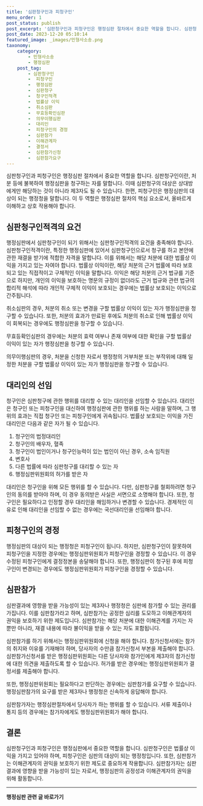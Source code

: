 ```yaml
---
title: '심판청구인과 피청구인'
menu_order: 1
post_status: publish
post_excerpt: '심판청구인과 피청구인은 행정심판 절차에서 중요한 역할을 합니다. 심판청구인이란, 처분 등에 불복하여 행정심판을 청구하는 자를 말합니다. 이때 심판청구의 대상은 상대방에게만 해당하는 것이 아니라 제3자도 될 수 있습니다. 한편, 피청구인은 행정심판의 대상이 되는 행정청을 말합니다. 이 두 역할은 행정심판 절차의 핵심 요소로서, 올바르게 이해하고 상호 작용해야 합니다.'
post_date: 2023-12-20 05:10:14
featured_image: _images/민형사소송.png
taxonomy:
    category:
        - 민형사소송
        - 행정심판
    post_tag:
        - 심판청구인
        -  피청구인
        -  행정심판
        -  심판청구
        -  청구인적격
        -  법률상 이익
        -  취소심판
        -  무효등확인심판
        -  의무이행심판
        -  대리인
        -  피청구인의 경정
        -  심판참가
        -  이해관계자
        -  결정서
        -  심판참가신청
        -  심판참가요구
---
```



심판청구인과 피청구인은 행정심판 절차에서 중요한 역할을 합니다. 심판청구인이란, 처분 등에 불복하여 행정심판을 청구하는 자를 말합니다. 이때 심판청구의 대상은 상대방에게만 해당하는 것이 아니라 제3자도 될 수 있습니다. 한편, 피청구인은 행정심판의 대상이 되는 행정청을 말합니다. 이 두 역할은 행정심판 절차의 핵심 요소로서, 올바르게 이해하고 상호 작용해야 합니다.

## 심판청구인적격의 요건

행정심판에서 심판청구인이 되기 위해서는 심판청구인적격의 요건을 충족해야 합니다. 심판청구인적격이란, 특정한 행정심판에 있어서 심판청구인으로서 청구를 하고 본안에 관한 재결을 받기에 적합한 자격을 말합니다. 이를 위해서는 해당 처분에 대한 법률상 이익을 가지고 있는 자여야 합니다. 법률상 이익이란, 해당 처분의 근거 법률에 따라 보호되고 있는 직접적이고 구체적인 이익을 말합니다. 이익은 해당 처분의 근거 법규를 기준으로 하지만, 개인의 이익을 보호하는 명문의 규정이 없더라도 근거 법규와 관련 법규의 합리적 해석에 따라 개인적 구체적 이익이 보호되는 경우에는 법률상 보호되는 이익으로 간주됩니다.

취소심판의 경우, 처분의 취소 또는 변경을 구할 법률상 이익이 있는 자가 행정심판을 청구할 수 있습니다. 또한, 처분의 효과가 만료된 후에도 처분의 취소로 인해 법률상 이익이 회복되는 경우에도 행정심판을 청구할 수 있습니다. 

무효등확인심판의 경우에는 처분의 효력 여부나 존재 여부에 대한 확인을 구할 법률상 이익이 있는 자가 행정심판을 청구할 수 있습니다.

의무이행심판의 경우, 처분을 신청한 자로서 행정청의 거부처분 또는 부작위에 대해 일정한 처분을 구할 법률상 이익이 있는 자가 행정심판을 청구할 수 있습니다.

## 대리인의 선임

청구인은 심판청구에 관한 행위를 대리할 수 있는 대리인을 선임할 수 있습니다. 대리인은 청구인 또는 피청구인을 대신하여 행정심판에 관한 행위를 하는 사람을 말하며, 그 행위의 효과는 직접 청구인 또는 피청구인에게 귀속됩니다. 법률상 보호되는 이익을 가진 대리인은 다음과 같은 자가 될 수 있습니다.

1. 청구인의 법정대리인
2. 청구인의 배우자, 혈족
3. 청구인이 법인이거나 청구인능력이 있는 법인이 아닌 경우, 소속 임직원
4. 변호사
5. 다른 법률에 따라 심판청구를 대리할 수 있는 자
6. 행정심판위원회의 허가를 받은 자

대리인은 청구인을 위해 모든 행위를 할 수 있습니다. 다만, 심판청구를 철회하려면 청구인의 동의를 받아야 하며, 이 경우 동의받은 사실은 서면으로 소명해야 합니다. 또한, 청구인은 필요하다고 인정할 경우 대리인을 해임하거나 변경할 수 있습니다. 경제적인 이유로 인해 대리인을 선임할 수 없는 경우에는 국선대리인을 선임해야 합니다.

## 피청구인의 경정

행정심판의 대상이 되는 행정청은 피청구인이 됩니다. 하지만, 심판청구인이 잘못하여 피청구인을 지정한 경우에는 행정심판위원회가 피청구인을 경정할 수 있습니다. 이 경우 수정된 피청구인에게 결정정본을 송달해야 합니다. 또한, 행정심판이 청구된 후에 피청구인이 변경되는 경우에도 행정심판위원회가 피청구인을 경정할 수 있습니다.

## 심판참가

심판결과에 영향을 받을 가능성이 있는 제3자나 행정청은 심판에 참가할 수 있는 권리를 가집니다. 이를 심판참가라고 하며, 심판참가는 공정한 심리를 도모하고 이해관계자의 권익을 보호하기 위한 제도입니다. 심판참가는 해당 처분에 대한 이해관계를 가지는 자뿐만 아니라, 재결 내용에 따라 불이익을 받을 수 있는 자도 포함됩니다.

심판참가를 하기 위해서는 행정심판위원회에 신청을 해야 합니다. 참가신청서에는 참가의 취지와 이유를 기재해야 하며, 당사자의 수만큼 참가신청서 부본을 제출해야 합니다. 심판참가신청서를 받은 행정심판위원회는 다른 당사자와 참가인에게 제3자의 참가신청에 대한 의견을 제출하도록 할 수 있습니다. 허가를 받은 경우에는 행정심판위원회가 결정서를 제출해야 합니다.

또한, 행정심판위원회는 필요하다고 판단하는 경우에는 심판참가를 요구할 수 있습니다. 행정심판참가의 요구를 받은 제3자나 행정청은 신속하게 응답해야 합니다.

심판참가자는 행정심판절차에서 당사자가 하는 행위를 할 수 있습니다. 서류 제출이나 통지 등의 경우에는 참가자에게도 행정심판위원회가 해야 합니다.

## 결론

심판청구인과 피청구인은 행정심판에서 중요한 역할을 합니다. 심판청구인은 법률상 이익을 가지고 있어야 하며, 피청구인은 심판의 대상이 되는 행정청입니다. 또한, 심판참가는 이해관계자의 권익을 보호하기 위한 제도로 중요하게 작용합니다. 심판참가자는 심판결과에 영향을 받을 가능성이 있는 자로서, 행정심판의 공정성과 이해관계자의 권익을 위해 활동합니다.


<!-- wp:separator -->
<hr class="wp-block-separator has-alpha-channel-opacity"/>
<!-- /wp:separator -->

<!-- wp:group {"backgroundColor":"base","layout":{"type":"constrained"}} -->
<div class="wp-block-group has-base-background-color has-background"><!-- wp:paragraph {"align":"center","fontSize":"medium"} -->
<p class="has-text-align-center has-large-font-size"><strong>행정심판 관련 글 바로가기</strong></p>
<!-- /wp:paragraph -->


<!-- wp:latest-posts
{"categories":[{"id":15531,"count":19,"description":"","link":"https://uknowlaw.com/category/%ed%96%89%ec%a0%95%ec%8b%ac%ed%8c%90/","name":"행정심판","slug":"행정심판","taxonomy":"category","parent":0,"meta":[],"_links":{"self":[{"href":"https://uknowlaw.com/wp-json/wp/v2/categories/15531"}],"collection":[{"href":"https://uknowlaw.com/wp-json/wp/v2/categories"}],"about":[{"href":"https://uknowlaw.com/wp-json/wp/v2/taxonomies/category"}],"wp:post_type":[{"href":"https://uknowlaw.com/wp-json/wp/v2/posts?categories=15531"}],"curies":[{"name":"wp","href":"https://api.w.org/{rel}","templated":true}]}}],"postsToShow":100,"excerptLength":28,"postLayout":"grid","columns":2,"featuredImageAlign":"left","featuredImageSizeSlug":"large","fontSize":"small"} /--></div>
<!-- /wp:group -->
